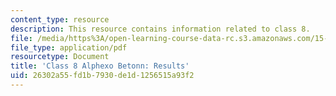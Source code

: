 ```yaml
---
content_type: resource
description: This resource contains information related to class 8.
file: /media/https%3A/open-learning-course-data-rc.s3.amazonaws.com/15-067-competitive-decision-making-and-negotiation-spring-2011/26302a55fd1b7930de1d1256515a93f2_MIT15_067S11_Cl8_Al_B_RE.pdf
file_type: application/pdf
resourcetype: Document
title: 'Class 8 Alphexo Betonn: Results'
uid: 26302a55-fd1b-7930-de1d-1256515a93f2
---
```


